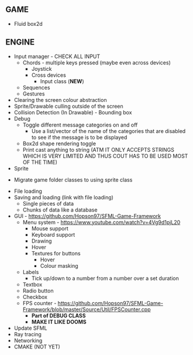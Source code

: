 GAME
-----------------------------------------------------------------
* Fluid box2d


ENGINE
-----------------------------------------------------------------
* Input manager - CHECK ALL INPUT
    - Chords - multiple keys pressed (maybe even across devices)
        - Joystick
        - Cross devices
            - Input class (****NEW****)
    - Sequences
    - Gestures
* Clearing the screen colour abstraction
* Sprite/Drawable culling outside of the screen
* Collision Detection (In Drawable) - Bounding box
* Debug
    - Toggle different message categories on and off
        - Use a list/vector of the name of the categories that are disabled to see if the message is to be displayed
    - Box2d shape rendering toggle
    - Print cast anything to string (ATM IT ONLY ACCEPTS STRINGS WHICH IS VERY LIMITED AND THUS COUT HAS TO BE USED MOST OF THE TIME)
* Sprite
- Migrate game folder classes to using sprite class
* File loading
* Saving and loading (link with file loading)
    - Single pieces of data
    - Chunks of data like a database
* GUI - https://github.com/Hopson97/SFML-Game-Framework
    - Menu system - https://www.youtube.com/watch?v=4Vg9d1pjL20
        - Mouse support
        - Keyboard support
        - Drawing
        - Hover
        - Textures for buttons 
            - Hover
            - Colour masking
    - Labels
        - Tick up/down to a number from a number over a set duration 
    - Textbox
    - Radio button
    - Checkbox
    - FPS counter - https://github.com/Hopson97/SFML-Game-Framework/blob/master/Source/Util/FPSCounter.cpp
        - **Part of DEBUG CLASS**
        - **MAKE IT LIKE DOOMS**
* Update SFML
* Ray tracing
* Networking
* CMAKE (NOT YET)
